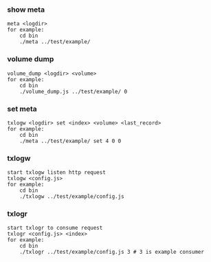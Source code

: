 ### show meta
    meta <logdir>
    for example:
        cd bin
        ./meta ../test/example/

### volume dump
    volume_dump <logdir> <volume>
    for example:
        cd bin
        ./volume_dump.js ../test/example/ 0
### set meta
    txlogw <logdir> set <index> <volume> <last_record>
    for example:
        cd bin
        ./meta ../test/example/ set 4 0 0

### txlogw
    start txlogw listen http request
    txlogw <config.js>
    for example:
        cd bin
        ./txlogw ../test/example/config.js

### txlogr
    start txlogr to consume request
    txlogr <config.js> <index>
    for example:
        cd bin
        ./txlogr ../test/example/config.js 3 # 3 is example consumer
